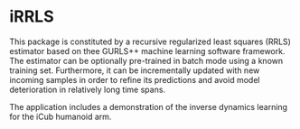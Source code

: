 iRRLS
==========

This package is constituted by a recursive regularized least squares (RRLS) estimator based on thee GURLS++ machine learning software framework. The estimator can be optionally pre-trained in batch mode using a known training set. Furthermore, it can be incrementally updated with new incoming samples in order to refine its predictions and avoid model deterioration in relatively long time spans.

The application includes a demonstration of the inverse dynamics learning for the iCub humanoid arm.
